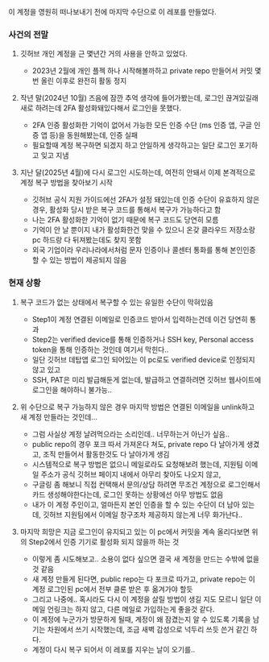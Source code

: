 이 계정을 영원히 떠나보내기 전에 마지막 수단으로 이 레포를 만들었다.

### 사건의 전말
1. 깃허브 개인 계정을 근 몇년간 거의 사용을 안하고 있었다.
   - 2023년 2월에 개인 플젝 하나 시작해볼까하고 private repo 만들어서 커밋 몇번 올린 이후로 완전히 활동 정지

2. 작년 말(2024년 10월) 즈음에 잠깐 추억 생각에 들어가봤는데, 로그인 끊겨있길래 새로 하려는데 2FA 활성화돼있다해서 로그인을 못했다.
   - 2FA 인증 활성화한 기억이 없어서 가능한 모든 인증 수단 (ms 인증 앱, 구글 인증 앱 등)을 동원해봤는데, 인증 실패
   - 필요할때 계정 복구하면 되겠지 하고 안일하게 생각하고는 일단 로그인 포기하고 잊고 지냄

3. 지난 달(2025년 4월)에 다시 로그인 시도하는데, 여전히 안돼서 이제 본격적으로 계정 복구 방법을 찾아보기 시작
   - 깃허브 공식 지원 가이드에선 2FA가 설정 돼있는데 인증 수단이 유효하지 않은 경우, 활성화 당시 받은 복구 코드를 통해서 복구가 가능하다고 함
   - 나는 2FA 활성화한 기억이 없기 때문에 복구 코드도 당연히 모름
   - 기억이 안 날 뿐이지 내가 활성화한건 맞을 수 있으니 온갖 클라우드 저장소랑 pc 하드랑 다 뒤져봤는데도 찾지 못함
   - 외국 기업이라 우리나라에서처럼 문자 인증이나 콜센터 통화를 통해 본인인증 할 수 있는 방법이 제공되지 않음

### 현재 상황
1. 복구 코드가 없는 상태에서 복구할 수 있는 유일한 수단이 막혀있음
   - Step1이 계정 연결된 이메일로 인증코드 받아서 입력하는건데 이건 당연히 통과
   - Step2는 verified device를 통해 인증하거나 SSH key, Personal access token을 통해 인증하는 것인데 여기서 막힌다..
   - 일단 깃허브 데탑앱 로그인 되어있는 이 pc로도 verified device로 인정되지 않고 있고
   - SSH, PAT은 미리 발급해둔게 없는데, 발급하고 연결하려면 깃허브 웹사이트에 로그인을 해야하니 불가능..

2. 위 수단으로 복구 가능하지 않은 경우 마지막 방법은 연결된 이메일을 unlink하고 새 계정 만들라는 것인데...
   - 그럼 사실상 계정 날려먹으라는 소리인데.. 너무하는거 아닌가 싶음..
   - public repo의 경우 포크 따서 가져온다 쳐도, private repo 다 날아가게 생겼고, 조직 만들어서 활동한것도 다 날아가게 생김
   - 시스템적으로 복구 방법은 없으니 메일로라도 요청해보려 했는데, 지원팀 이메일 주소가 공식 깃허브 페이지 내에서 아무리 찾아도 나오지 않고,
   - 구글링 좀 해보니 직접 컨택해서 문의/상담 하려면 무조건 계정으로 로그인해서 카드 생성해야한다는데, 로그인 못하는 상황에선 아무 방법도 없음
   - 내가 이 계정 주인이고, 얼마든지 본인 인증을 할 수 있는 수단이 더 남아 있는데, 깃허브 지원팀에서 이메일 창구조차 제공하지 않는게 너무 화가난다..

3. 마지막 희망은 지금 로그인이 유지되고 있는 이 pc에서 커밋을 계속 올리다보면 위의 Step2에서 인증 기기로 활성화 되지 않을까 하는 것
   - 이렇게 좀 시도해보고.. 소용이 없다 싶으면 결국 새 계정을 만드는 수밖에 없을 것 같음
   - 새 계정 만들게 된다면, public repo는 다 포크로 따가고, private repo는 이 계정 로그인된 pc에서 전부 클론 받은 후 옮겨가야 할듯
   - 그리고 나중에.. 혹시라도 다시 이 계정을 살릴 방법이 생길 지도 모르니 일단 이메일 언링크는 하지 않고, 다른 메일로 가입하는게 좋을것 같다.
   - 이 계정에 누군가가 방문하게 될때, 계정이 왜 잠겼는지 알 수 있도록 기록을 남기는 차원에서 쓰기 시작했는데, 조금 새벽 감성으로 넉두리 쓰듯 쓴거 같긴 하다.
   - 계정이 다시 복구 되어서 이 레포를 지우는 날이 오기를..
